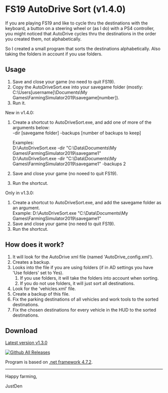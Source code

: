 # FS19 AutoDrive Sort (v1.4.0)

If you are playing FS19 and like to cycle thru the destinations with the keyboard, a button on a steering wheel or (as I do) with a PS4 controller, 
you might noticed that AutoDrive cycles thru the destinations in the order you created them, not alphabetically.

So I created a small program that sorts the destinations alphabetically. Also taking the folders in account if you use folders.

## Usage

1. Save and close your game (no need to quit FS19).
1. Copy the AutoDriveSort.exe into your savegame folder (mostly: C:\Users\[username]\Documents\My Games\FarmingSimulator2019\savegame[number]\).
1. Run it.

New in v1.4.0:
1. Create a shortcut to AutoDriveSort.exe, and add one of more of the arguments below:  
   -dir [savegame folder]
   -backups [number of backups to keep]  

   Examples:  
     D:\AutoDriveSort.exe -dir "C:\Data\Documents\My Games\FarmingSimulator2019\savegame1"  
     D:\AutoDriveSort.exe -dir "C:\Data\Documents\My Games\FarmingSimulator2019\savegame1"  -backups 2

1. Save and close your game (no noeed to quit FS19).
1. Run the shortcut.

Only in v1.3.0:
1. Create a shortcut to AutoDriveSort.exe, and add the savegame folder as an argument.  
   Example: D:\AutoDriveSort.exe "C:\Data\Documents\My Games\FarmingSimulator2019\savegame1"  
1. Save and close your game (no need to quit FS19).
1. Run the shortcut.


## How does it work?

1. It will look for the AutoDrive xml file (named 'AutoDrive_config.xml').
1. Creates a backup.
1. Looks into the file if you are using folders (if in AD settings you have 'Use folders' set to Yes).
   1. If you use folders, it will take the folders into account when sorting.
   1. If you do not use folders, it will just sort all destinations.
1. Look for the 'vehicles.xml' file.
1. Create a backup of this file.
1. Fix the parking destinations of all vehicles and work tools to the sorted destinations.
1. Fix the chosen destinations for every vehicle in the HUD to the sorted destinations.

## Download

[Latest version v1.3.0](https://github.com/JustDen1234/FS19_AutoDrive_Sort/releases/download/1.3.0/AutoDriveSort.exe)

[![Github All Releases](https://img.shields.io/github/downloads/JustDen1234/FS19_AutoDrive_Sort/total.svg)]()

Program is based on [.net framework 4.7.2](https://dotnet.microsoft.com/download/dotnet-framework/net472).

---
Happy farming,

JustDen



